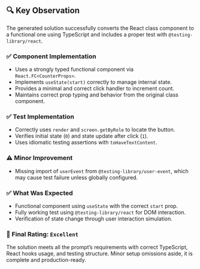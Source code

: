 ## 🔍 Key Observation

The generated solution successfully converts the React class component to a functional one using TypeScript and includes a proper test with `@testing-library/react`.

### ✅ Component Implementation
- Uses a strongly typed functional component via `React.FC<CounterProps>`.
- Implements `useState(start)` correctly to manage internal state.
- Provides a minimal and correct click handler to increment count.
- Maintains correct prop typing and behavior from the original class component.

### ✅ Test Implementation
- Correctly uses `render` and `screen.getByRole` to locate the button.
- Verifies initial state (`0`) and state update after click (`1`).
- Uses idiomatic testing assertions with `toHaveTextContent`.

### ⚠️ Minor Improvement
- Missing import of `userEvent` from `@testing-library/user-event`, which may cause test failure unless globally configured.

### ✅ What Was Expected
- Functional component using `useState` with the correct `start` prop.
- Fully working test using `@testing-library/react` for DOM interaction.
- Verification of state change through user interaction simulation.

### 🏁 Final Rating: `Excellent`
The solution meets all the prompt’s requirements with correct TypeScript, React hooks usage, and testing structure. Minor setup omissions aside, it is complete and production-ready.
